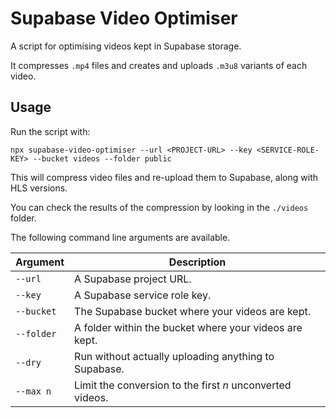 # Supabase Video Optimiser

A script for optimising videos kept in Supabase storage.

It compresses `.mp4` files and creates and uploads `.m3u8` variants of each video.

## Usage

Run the script with:

```text
npx supabase-video-optimiser --url <PROJECT-URL> --key <SERVICE-ROLE-KEY> --bucket videos --folder public
```

This will compress video files and re-upload them to Supabase, along with HLS
versions.

You can check the results of the compression by looking in the `./videos` folder.

The following command line arguments are available.

| Argument   | Description                                               |
|------------|-----------------------------------------------------------|
| `--url`    | A Supabase project URL.                                   |
| `--key`    | A Supabase service role key.                              |
| `--bucket` | The Supabase bucket where your videos are kept.           |
| `--folder` | A folder within the bucket where your videos are kept.    |
| `--dry`    | Run without actually uploading anything to Supabase.      |
| `--max n`  | Limit the conversion to the first *n* unconverted videos. |
